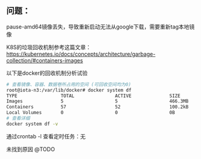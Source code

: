 ## 问题：

pause-amd64镜像丢失，导致重新启动无法从google下载，需要重新tag本地镜像

K8S的垃圾回收机制参考这篇文章：https://kubernetes.io/docs/concepts/architecture/garbage-collection/#containers-images



以下是docker的回收机制分析试验

```sh
# 查看镜像、容器、数据卷所占用的空间 (可回收空间均为0)
root@iota-n3:/var/lib/docker# docker system df
TYPE                TOTAL               ACTIVE              SIZE                RECLAIMABLE
Images              5                   5                   466.3MB             0B (0%)
Containers          57                  52                  100.2kB             0B (0%)
Local Volumes       0                   0                   0B                  0B
# 查看详细
docker system df -v

```



通过crontab -l 查看定时任务：无



未找到原因 @TODO